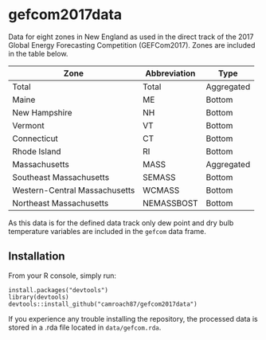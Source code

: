 # gefcom2017data

Data for eight zones in New England as used in the direct track of the 2017 Global Energy Forecasting Competition (GEFCom2017). Zones are included in the table below.

Zone                          | Abbreviation | Type
------------------------------|-------------|-----------
Total                         | Total       | Aggregated
Maine                         | ME          | Bottom
New Hampshire                 | NH          | Bottom
Vermont                       | VT          | Bottom
Connecticut                   | CT          | Bottom
Rhode Island                  | RI          | Bottom
Massachusetts                 | MASS        | Aggregated
Southeast Massachusetts       | SEMASS      | Bottom
Western-Central Massachusetts | WCMASS      | Bottom
Northeast Massachusetts       | NEMASSBOST  | Bottom


As this data is for the defined data track only dew point and dry bulb temperature variables are included in the `gefcom` data frame.


## Installation

From your R console, simply run:

```{r}
install.packages("devtools")
library(devtools)
devtools::install_github("camroach87/gefcom2017data")
```

If you experience any trouble installing the repository, the processed data is stored in a .rda file located in `data/gefcom.rda`.
